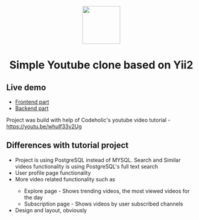 <p align="center">
    <a href="https://github.com/yiisoft" target="_blank">
        <img src="https://avatars0.githubusercontent.com/u/993323" height="100px">
    </a>
    <h1 align="center">Simple Youtube clone based on Yii2</h1>
</p>
<h2>Live demo</h2>
<ul>
    <li><a target="_blank" href="http://clonetube.andreydev.ru">Frontend part</a></li>
    <li><a target="_blank" href="http://studio.clonetube.andreydev.ru">Backend part</a></li>
</ul>
<p>Project was build with help of Codeholic's youtube video tutorial - <a target="_blank" href="https://youtu.be/whuIf33v2Ug">https://youtu.be/whuIf33v2Ug</a></p>

<h2>Differences with tutorial project</h2>
<ul>
    <li>Project is using PostgreSQL instead of MYSQL. Search and Similar videos functionality is using PostgreSQL's full text search</li>
    <li>User profile page functionality</li>
    <li>More video related functionality such as</li>
    <ul>
        <li>Explore page - Shows trending videos, the most viewed videos for the day</li>
        <li>Subscription page - Shows videos by user subscribed channels</li>
    </ul>
    <li>Design and layout, obviously</li>
</ul>
<!--
Documentation is at [docs/guide/README.md](docs/guide/README.md).

[![Latest Stable Version](https://img.shields.io/packagist/v/yiisoft/yii2-app-advanced.svg)](https://packagist.org/packages/yiisoft/yii2-app-advanced)
[![Total Downloads](https://img.shields.io/packagist/dt/yiisoft/yii2-app-advanced.svg)](https://packagist.org/packages/yiisoft/yii2-app-advanced)
[![build](https://github.com/yiisoft/yii2-app-advanced/workflows/build/badge.svg)](https://github.com/yiisoft/yii2-app-advanced/actions?query=workflow%3Abuild)

DIRECTORY STRUCTURE
-------------------

```
common
    config/              contains shared configurations
    mail/                contains view files for e-mails
    models/              contains model classes used in both backend and frontend
    tests/               contains tests for common classes    
console
    config/              contains console configurations
    controllers/         contains console controllers (commands)
    migrations/          contains database migrations
    models/              contains console-specific model classes
    runtime/             contains files generated during runtime
backend
    assets/              contains application assets such as JavaScript and CSS
    config/              contains backend configurations
    controllers/         contains Web controller classes
    models/              contains backend-specific model classes
    runtime/             contains files generated during runtime
    tests/               contains tests for backend application    
    views/               contains view files for the Web application
    web/                 contains the entry script and Web resources
frontend
    assets/              contains application assets such as JavaScript and CSS
    config/              contains frontend configurations
    controllers/         contains Web controller classes
    models/              contains frontend-specific model classes
    runtime/             contains files generated during runtime
    tests/               contains tests for frontend application
    views/               contains view files for the Web application
    web/                 contains the entry script and Web resources
    widgets/             contains frontend widgets
vendor/                  contains dependent 3rd-party packages
environments/            contains environment-based overrides
```
